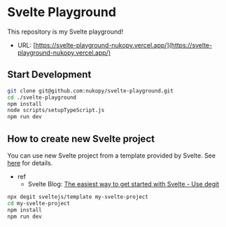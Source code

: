 # Svelte Playground

This repository is my Svelte playground!

- URL: [https://svelte-playground-nukopy.vercel.app/](https://svelte-playground-nukopy.vercel.app/)

## Start Development

```sh
git clone git@github.com:nukopy/svelte-playground.git
cd ./svelte-playground
npm install
node scripts/setupTypeScript.js
npm run dev
```

## How to create new Svelte project

You can use new Svelte project from a template provided by Svelte. See [here](https://svelte.dev/blog/the-easiest-way-to-get-started#2_Use_degit) for details.

- ref
  - Svelte Blog: [The easiest way to get started with Svelte - Use degit](https://svelte.dev/blog/the-easiest-way-to-get-started#2_Use_degit)

```sh
npx degit sveltejs/template my-svelte-project
cd my-svelte-project
npm install
npm run dev
```
